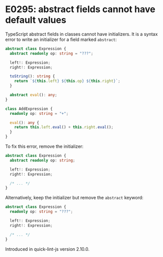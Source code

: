 # E0295: abstract fields cannot have default values

TypeScript abstract fields in classes cannot have initializers. It is a syntax
error to write an initializer for a field marked `abstract`:

```typescript
abstract class Expression {
  abstract readonly op: string = "???";

  left!: Expression;
  right!: Expression;

  toString(): string {
    return `${this.left} ${this.op} ${this.right}`;
  }

  abstract eval(): any;
}

class AddExpression {
  readonly op: string = "+";

  eval(): any {
    return this.left.eval() + this.right.eval();
  }
}
```

To fix this error, remove the initializer:

```typescript
abstract class Expression {
  abstract readonly op: string;

  left!: Expression;
  right!: Expression;

  /* ... */
}
```

Alternatively, keep the initializer but remove the `abstract` keyword:

```typescript
abstract class Expression {
  readonly op: string = "???";

  left!: Expression;
  right!: Expression;

  /* ... */
}
```

Introduced in quick-lint-js version 2.10.0.
